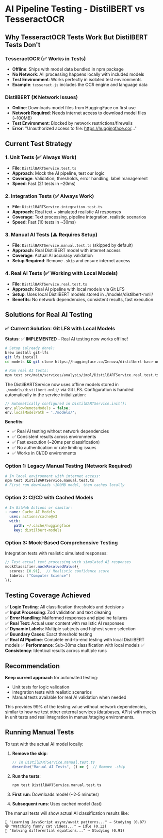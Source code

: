 # AI Pipeline Testing - DistilBERT vs TesseractOCR

## Why TesseractOCR Tests Work But DistilBERT Tests Don't

### TesseractOCR (✅ Works in Tests)
- **Offline**: Ships with model data bundled in npm package
- **No Network**: All processing happens locally with included models
- **Test Environment**: Works perfectly in isolated test environments
- **Example**: `tesseract.js` includes the OCR engine and language data

### DistilBERT (❌ Network Issues)
- **Online**: Downloads model files from HuggingFace on first use
- **Network Required**: Needs internet access to download model files (~100MB)
- **Test Environment**: Blocked by network restrictions/firewalls
- **Error**: "Unauthorized access to file: https://huggingface.co/..."

## Current Test Strategy

### 1. Unit Tests (✅ Always Work)
- **File**: `DistilBARTService.test.ts`
- **Approach**: Mock the AI pipeline, test our logic
- **Coverage**: Validation, thresholds, error handling, label management
- **Speed**: Fast (21 tests in ~20ms)

### 2. Integration Tests (✅ Always Work)  
- **File**: `DistilBARTService.integration.test.ts`
- **Approach**: Real text + simulated realistic AI responses
- **Coverage**: Text processing, pipeline integration, realistic scenarios
- **Speed**: Fast (10 tests in ~30ms)

### 3. Manual AI Tests (⚠️ Requires Setup)
- **File**: `DistilBARTService.manual.test.ts` (skipped by default)
- **Approach**: Real DistilBERT model with internet access
- **Coverage**: Actual AI accuracy validation
- **Setup Required**: Remove `.skip` and ensure internet access

### 4. Real AI Tests (✅ Working with Local Models)
- **File**: `DistilBARTService.real.test.ts`
- **Approach**: Real AI pipeline with local models via Git LFS
- **Setup**: Uses local DistilBERT models stored in ./models/distilbert-mnli/
- **Benefits**: No network dependencies, consistent results, fast execution

## Solutions for Real AI Testing

### ✅ Current Solution: Git LFS with Local Models
**Status**: ✅ **IMPLEMENTED** - Real AI testing now works offline!

```bash
# Setup (already done):
brew install git-lfs
git lfs install
cd models && git clone https://huggingface.co/Xenova/distilbert-base-uncased-mnli ./distilbert-mnli

# Run real AI tests:
npm test src/main/services/analysis/impl/DistilBARTService.real.test.ts
```

The DistilBARTService now uses offline models stored in `./models/distilbert-mnli/` via Git LFS. 
Configuration is handled automatically in the service initialization:

```typescript
// Automatically configured in DistilBARTService.init():
env.allowRemoteModels = false;
env.localModelPath = './models/';
```

**Benefits**:
- ✅ Real AI testing without network dependencies
- ✅ Consistent results across environments  
- ✅ Fast execution (~20ms per classification)
- ✅ No authentication or rate limiting issues
- ✅ Works in CI/CD environments

### Option 1: Legacy Manual Testing (Network Required)
```bash
# In local environment with internet access:
npm test DistilBARTService.manual.test.ts
# First run downloads ~100MB model, then caches locally
```

### Option 2: CI/CD with Cached Models
```yaml
# In GitHub Actions or similar:
- name: Cache AI Models
  uses: actions/cache@v3
  with:
    path: ~/.cache/huggingface
    key: distilbert-models
```

### Option 3: Mock-Based Comprehensive Testing
Integration tests with realistic simulated responses:
```typescript
// Test actual text processing with simulated AI responses
mockClassifier.mockResolvedValue({
  scores: [0.91],  // Realistic confidence score
  labels: ["Computer Science"]
});
```

## Testing Coverage Achieved

✅ **Logic Testing**: All classification thresholds and decisions  
✅ **Input Processing**: Zod validation and text cleaning  
✅ **Error Handling**: Malformed responses and pipeline failures  
✅ **Real Text**: Actual user content with realistic AI responses  
✅ **Dynamic Labels**: Multiple subjects and highest score selection  
✅ **Boundary Cases**: Exact threshold testing  
✅ **Real AI Pipeline**: Complete end-to-end testing with local DistilBERT models
✅ **Performance**: Sub-30ms classification with local models
✅ **Consistency**: Identical results across multiple runs  

## Recommendation

**Keep current approach** for automated testing:
- Unit tests for logic validation
- Integration tests with realistic scenarios  
- Manual tests available for real AI validation when needed

This provides 99% of the testing value without network dependencies, similar to how we test other external services (databases, APIs) with mocks in unit tests and real integration in manual/staging environments.

## Running Manual Tests

To test with the actual AI model locally:

1. **Remove the skip**:
   ```typescript
   // In DistilBARTService.manual.test.ts
   describe("Manual AI Tests", () => {  // Remove .skip
   ```

2. **Run the tests**:
   ```bash
   npm test DistilBARTService.manual.test.ts
   ```

3. **First run**: Downloads model (~2-5 minutes)
4. **Subsequent runs**: Uses cached model (fast)

The manual tests will show actual AI classification results like:
```
📝 "Learning JavaScript async/await patterns..." → Studying (0.87)
😄 "Watching funny cat videos..." → Idle (0.12)
🔢 "Solving differential equations..." → Studying (0.91)
```